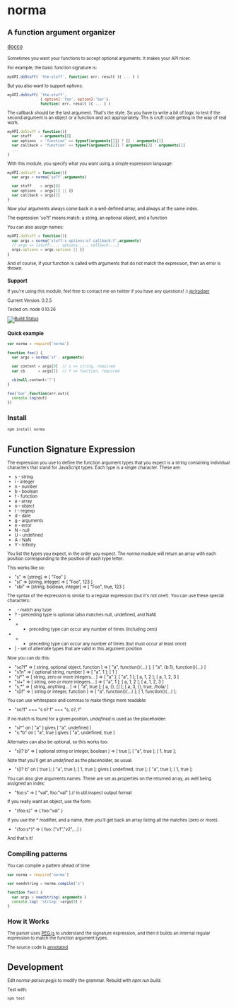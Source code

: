 norma
=====

### A function argument organizer
<small>[docco](http://rjrodger.github.io/norma/doc/norma.html)<small>

Sometimes you want your functions to accept optional arguments. It makes your API nicer.

For example, the basic function signature is:

```JavaScript
myAPI.doStuff( 'the-stuff', function( err, result ){ ... } )
```

But you also want to support options:

```JavaScript
myAPI.doStuff( 'the-stuff', 
               { option1:'foo', option2:'bar'}, 
               function( err, result ){ ... } )
```

The callback should be the last argument. That's the style. So you have to write a bit of logic to test if the second argument
is an object or a function and act appropriately. Ths is cruft code getting in the way of real work.

```JavaScript
myAPI.doStuff = function(){
  var stuff    = arguments[0]
  var options  = 'function' == typeof(arguments[1]) ? {} : arguments[1]
  var callback = 'function' == typeof(arguments[2]) ? arguments[2] : arguments[1]
  ...
}
```


With this module, you specify what you want using a simple expression language:

```JavaScript
myAPI.doStuff = function(){
  var args = norma('so?f',arguments)

  var stuff    = args[0]
  var options  = args[1] || {}
  var callback = args[2]
}
```

Now your arguments always come back in a well-defined array, and always at the same index.

The expression 'so?f' means match: a string, an optional object, and a function

You can also assign names:


```JavaScript
myAPI.doStuff = function(){
  var args = norma('stuff:s options:o? callback:f',arguments)
  // args == {stuff:..., options:..., callback:...}
  args.options = args.options || {}
}
```

And of course, if your function is called with arguments that do not match the expression, then an error is thrown.




### Support

If you're using this module, feel free to contact me on twitter if you have any questions! :) [@rjrodger](http://twitter.com/rjrodger)

Current Version: 0.2.5

Tested on: node 0.10.26

[![Build Status](https://travis-ci.org/rjrodger/norma.png?branch=master)](https://travis-ci.org/rjrodger/norma)



### Quick example

```JavaScript
var norma = require('norma')

function foo() {
  var args = norma('sf', arguments)

  var content = args[0]  // s => string, required
  var cb      = args[1]  // f => function, required

  cb(null,content+'!')
}

foo('bar',function(err,out){
  console.log(out)
})
```


## Install

```sh
npm install norma
```


# Function Signature Expression

The expression you use to define the function argument types that you
expect is a string containing individual characters that stand for
JavaScript types. Each type is a single character. These are:

   * s - string    
   * i - integer   
   * n - number    
   * b - boolean   
   * f - function  
   * a - array     
   * o - object    
   * r - regexp    
   * d - date      
   * g - arguments 
   * e - error     
   * N - null      
   * U - undefined 
   * A - NaN       
   * Y - Infinity  

You list the types you expect, in the order you expect. The _norma_
module will return an array with each position corresponding to the position of each type letter.

This works like so:

   * "s"   => [string]                   => [ "Foo" ]
   * "si"  => [string, integer]          => [ "Foo", 123 ]
   * "sbi" => [string, boolean, integer] => [ "Foo", true, 123 ]


The syntax of the expression is similar to a regular expression (but it's not one!). You can use these special characters:

   * . - match any type
   * ? - preceding type is optional (also matches null, undefined, and NaN)
   * * - preceding type can occur any number of times (including zero)    
   * + - preceding type can occur any number of times (but must occur at least once)    
   * | - set of alternate types that are valid in this argument position

Now you can do this:

   * "so?f" => [ string, optional object, function ] => [ "a", function(){...} ]; [ "a", {b:1}, function(){...} ]
   * "s?n"  => [ optional string, number ] => [ "a", 1 ]; [ 1 ]
   * "si*"  => [ string, zero or more integers... ] => [ "a" ]; [ "a", 1 ]; [ a, 1, 2 ]; [ a, 1, 2, 3 ]
   * "si+"  => [ string, one or more integers... ] => [ "a", 1 ]; [ a, 1, 2 ]; [ a, 1, 2, 3 ]
   * "s.*"  => [ string, anything... ] => [ "a", true ]; [ a, {}, [] ]; [ a, 3, {}, true, /hola/ ]
   * "s|if" => [ string or integer, function ] => [ "a", function(){...} ]; [ 1, function(){...} ];

You can use whitespace and commas to make things more readable:

  * "so?f" === "s o? f" === "s, o?, f" 

If no match is found for a given position, _undefined_ is used as the placeholder:

  * "si*" on [ "a" ] gives [ "a", undefined ]
  * "s.*b" on [ "a", true ] gives [ "a", undefined, true ]

Alternates can also be optional, so this works too:

   * "s|i? b" => [ optional string or integer, boolean ] => [ true ]; [ "a", true ]; [ 1, true ];

Note that you'll get an _undefined_ as the placeholder, as usual:

   * "s|i? b" on [ true ]; [ "a", true ]; [ 1, true ]; gives [ undefined, true ]; [ "a", true ]; [ 1, true ]; 

You can also give arguments names. These are set as properties on the returned array, as well being assigned an index:

  * "foo:s" => [ "val", foo:"val" ]  // in util.inspect output format

If you really want an object, use the form:

  * "{foo:s}" => { foo:"val" }

If you use the * modifier, and a name, then you'll get back an array listing all the matches (zero or more).

  * "{foo:s*}" => { foo: ["v1","v2",...] }

And that's it!


## Compiling patterns

You can compile a pattern ahead of time:

```JavaScript
var norma = require('norma')

var needstring = norma.compile('s')

function foo() {
  var args = needstring( arguments )
  console.log( 'string:'+args[0] ) 
}
```



## How it Works

The parser uses [PEG.js](http://pegjs.majda.cz/) to understand the
signature expression, and then it builds an internal regular
expression to match the function argument types.


The source code is [annotated](http://rjrodger.github.io/norma/doc/norma.html).



# Development

Edit _norma-parser.pegjs_ to modify the grammar. Rebuild with _npm run build_.


Test with:

```bash
npm test
```

